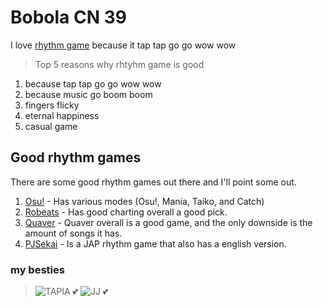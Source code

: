 # Bobola CN 39
I love [rhythm game](https://rhythm-plus.com/) because it tap tap go go wow wow
>Top 5 reasons why rhtyhm game is good
1. because tap tap go go wow wow
2. because music go boom boom
3. fingers flicky
4. eternal happiness
5. casual game
## Good rhythm games
There are some good rhythm games out there and I'll point some out.
1. [Osu!](https://osu.ppy.sh/) - Has various modes (Osu!, Mania, Taiko, and Catch)
2. [Robeats](https://www.roblox.com/games/698448212/RoBeats-Music-Rhythm-RPG) - Has good charting overall a good pick.
3. [Quaver](https://quavergame.com/) - Quaver overall is a good game, and the only downside is the amount of songs it has.
4. [PJSekai](https://colorfulstage.com/) - Is a JAP rhythm game that also has a english version. 
###  my besties 
>![TAPIA 💕](https://lh3.googleusercontent.com/a-/ALV-UjXYGlg5voB4w9D7Mp-Nyk_BmxRHp1JYFqZNpBgU2pF6martgPcd=s32-w32-h32-c-k-no) ![JJ 💕](https://github.com/user-attachments/assets/30a1dbea-26cf-4438-8d80-d849a5370a85) 

